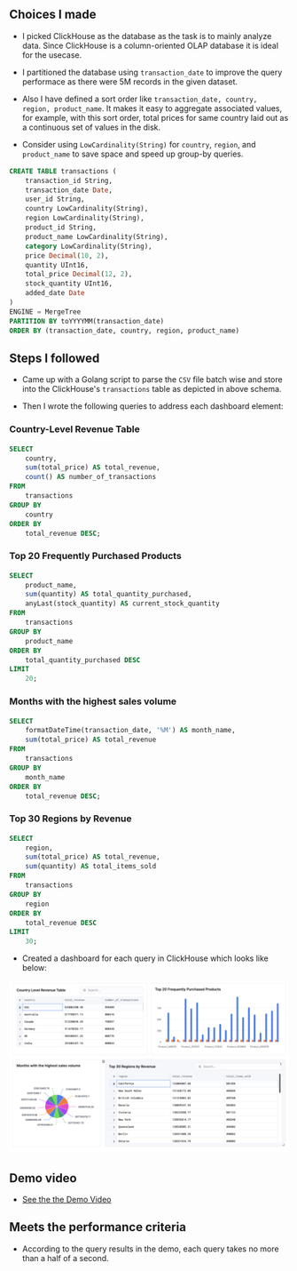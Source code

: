 ## Choices I made

- I picked ClickHouse as the database as the task is to mainly analyze data. Since ClickHouse is a column-oriented OLAP database it is ideal for the usecase.

- I partitioned the database using ```transaction_date``` to improve the query performace as there were 5M records in the given dataset.

- Also I have defined a sort order like ```transaction_date, country, region, product_name```. It makes it easy to aggregate associated values, for example, with this sort order, total prices for same country laid out as a continuous set of values in the disk.

- Consider using ```LowCardinality(String)``` for ```country```, ```region```, and ```product_name``` to save space and speed up group-by queries.

```sql
CREATE TABLE transactions (
    transaction_id String,
    transaction_date Date,
    user_id String,
    country LowCardinality(String),
    region LowCardinality(String),
    product_id String,
    product_name LowCardinality(String),
    category LowCardinality(String),
    price Decimal(10, 2),
    quantity UInt16,
    total_price Decimal(12, 2),
    stock_quantity UInt16,
    added_date Date
)
ENGINE = MergeTree
PARTITION BY toYYYYMM(transaction_date)
ORDER BY (transaction_date, country, region, product_name)
```

## Steps I followed

- Came up with a Golang script to parse the ```CSV``` file batch wise and store into the ClickHouse's ```transactions``` table as depicted in above schema.

- Then I wrote the following queries to address each dashboard element:

### Country-Level Revenue Table

```sql
SELECT
    country,
    sum(total_price) AS total_revenue,
    count() AS number_of_transactions
FROM
    transactions
GROUP BY
    country
ORDER BY
    total_revenue DESC;
```


### Top 20 Frequently Purchased Products

```sql
SELECT
    product_name,
    sum(quantity) AS total_quantity_purchased,
    anyLast(stock_quantity) AS current_stock_quantity
FROM
    transactions
GROUP BY
    product_name
ORDER BY
    total_quantity_purchased DESC
LIMIT
    20;
```

### Months with the highest sales volume

```sql
SELECT
    formatDateTime(transaction_date, '%M') AS month_name,
    sum(total_price) AS total_revenue
FROM
    transactions
GROUP BY
    month_name
ORDER BY
    total_revenue DESC;
```

### Top 30 Regions by Revenue

```sql
SELECT
    region,
    sum(total_price) AS total_revenue,
    sum(quantity) AS total_items_sold
FROM
    transactions
GROUP BY
    region
ORDER BY
    total_revenue DESC
LIMIT
    30;
```

- Created a dashboard for each query in ClickHouse which looks like below:

![Dashboard UI Screen Capture](dashboard-ui.png)

## Demo video

- [See the the Demo Video](https://youtu.be/2ox9AY2hVXw)


## Meets the performance criteria

- According to the query results in the demo, each query takes no more than a half of a second.
